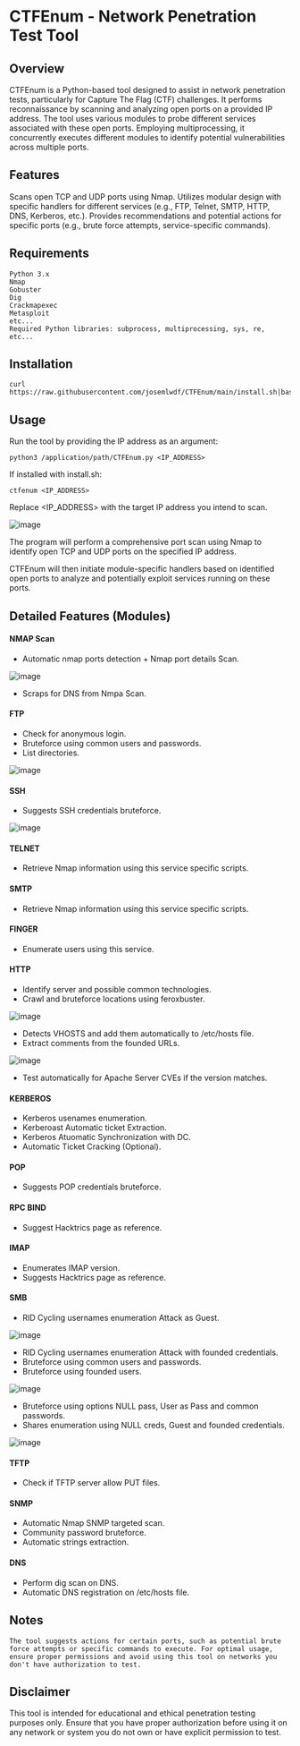 # CTFEnum - Network Penetration Test Tool

## Overview
CTFEnum is a Python-based tool designed to assist in network penetration tests, particularly for Capture The Flag (CTF) challenges. It performs reconnaissance by scanning and analyzing open ports on a provided IP address. The tool uses various modules to probe different services associated with these open ports. Employing multiprocessing, it concurrently executes different modules to identify potential vulnerabilities across multiple ports.

## Features
Scans open TCP and UDP ports using Nmap.
Utilizes modular design with specific handlers for different services (e.g., FTP, Telnet, SMTP, HTTP, DNS, Kerberos, etc.).
Provides recommendations and potential actions for specific ports (e.g., brute force attempts, service-specific commands).

## Requirements
    Python 3.x
    Nmap
    Gobuster
    Dig
    Crackmapexec
    Metasploit
    etc...
    Required Python libraries: subprocess, multiprocessing, sys, re, etc...

## Installation
    curl https://raw.githubusercontent.com/josemlwdf/CTFEnum/main/install.sh|bash

## Usage

Run the tool by providing the IP address as an argument:

    python3 /application/path/CTFEnum.py <IP_ADDRESS>
    
If installed with install.sh:

    ctfenum <IP_ADDRESS>

Replace <IP_ADDRESS> with the target IP address you intend to scan.

![image](https://github.com/user-attachments/assets/8cc9aae0-0888-453f-b731-4b0f174c90ae)

The program will perform a comprehensive port scan using Nmap to identify open TCP and UDP ports on the specified IP address.

CTFEnum will then initiate module-specific handlers based on identified open ports to analyze and potentially exploit services running on these ports.

## Detailed Features (Modules)

#### NMAP Scan
- Automatic nmap ports detection + Nmap port details Scan.

![image](https://github.com/user-attachments/assets/da03d1b5-7a5e-455a-8219-c279a43b6674)
  
- Scraps for DNS from Nmpa Scan.

#### FTP 
- Check for anonymous login.
- Bruteforce using common users and passwords.
- List directories.

![image](https://github.com/user-attachments/assets/6e943af3-3497-410a-a787-edbc8a2ef8ef)

#### SSH
- Suggests SSH credentials bruteforce.

![image](https://github.com/user-attachments/assets/e41add59-55f3-4489-9008-7875981f3d50)

#### TELNET
- Retrieve Nmap information using this service specific scripts.

#### SMTP
- Retrieve Nmap information using this service specific scripts.

#### FINGER
- Enumerate users using this service.

#### HTTP
- Identify server and possible common technologies.
- Crawl and bruteforce locations using feroxbuster.

![image](https://github.com/user-attachments/assets/19d75ed8-6292-4385-8a7f-46f435c3d75e)
  
- Detects VHOSTS and add them automatically to /etc/hosts file.
- Extract comments from the founded URLs.

![image](https://github.com/user-attachments/assets/7595168c-5909-4d9d-b411-8aef7e1d7b78)
  
- Test automatically for Apache Server CVEs if the version matches.

#### KERBEROS
- Kerberos usenames enumeration.
- Kerberoast Automatic ticket Extraction.
- Kerberos Atuomatic Synchronization with DC.
- Automatic Ticket Cracking (Optional).

#### POP
- Suggests POP credentials bruteforce.

#### RPC BIND
- Suggest Hacktrics page as reference.

#### IMAP
- Enumerates IMAP version.
- Suggests Hacktrics page as reference.

#### SMB
- RID Cycling usernames enumeration Attack as Guest.

![image](https://github.com/user-attachments/assets/7b734676-1de8-428e-92f9-896fba16adae)
  
- RID Cycling usernames enumeration Attack with founded credentials.
- Bruteforce using common users and passwords.
- Bruteforce using founded users.

![image](https://github.com/user-attachments/assets/16f7fb59-e5c0-4e00-9569-05a6ddd7b3dd)
  
- Bruteforce using options NULL pass, User as Pass and common passwords.
- Shares enumeration using NULL creds, Guest and founded credentials.

![image](https://github.com/user-attachments/assets/269e3c46-3330-45db-8d16-eacbad837f42)


#### TFTP
- Check if TFTP server allow PUT files.

#### SNMP
- Automatic Nmap SNMP targeted scan.
- Community password bruteforce.
- Automatic strings extraction.

#### DNS
- Perform dig scan on DNS.
- Automatic DNS registration on /etc/hosts file.

## Notes

``The tool suggests actions for certain ports, such as potential brute force attempts or specific commands to execute.
For optimal usage, ensure proper permissions and avoid using this tool on networks you don't have authorization to test.``

## Disclaimer

This tool is intended for educational and ethical penetration testing purposes only. Ensure that you have proper authorization before using it on any network or system you do not own or have explicit permission to test.
